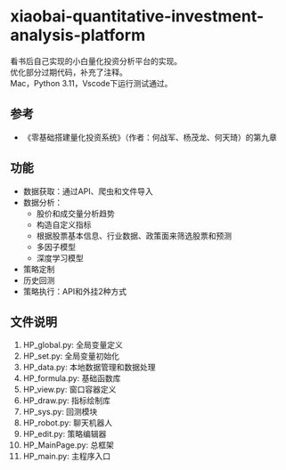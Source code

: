 # xiaobai-quantitative-investment-analysis-platform

看书后自己实现的小白量化投资分析平台的实现。  
优化部分过期代码，补充了注释。  
Mac，Python 3.11，Vscode下运行测试通过。  

## 参考

* 《零基础搭建量化投资系统》（作者：何战军、杨茂龙、何天琦）的第九章

## 功能

* 数据获取：通过API、爬虫和文件导入
* 数据分析：
  * 股价和成交量分析趋势
  * 构造自定义指标
  * 根据股票基本信息、行业数据、政策面来筛选股票和预测
  * 多因子模型
  * 深度学习模型
* 策略定制
* 历史回测
* 策略执行：API和外挂2种方式

## 文件说明

1. HP_global.py:    全局变量定义
2. HP_set.py:       全局变量初始化
3. HP_data.py:      本地数据管理和数据处理
4. HP_formula.py:   基础函数库
5. HP_view.py:      窗口容器定义
6. HP_draw.py:      指标绘制库
7. HP_sys.py:       回测模块
8. HP_robot.py:     聊天机器人
9. HP_edit.py:      策略编辑器
10. HP_MainPage.py: 总框架
11. HP_main.py:     主程序入口
